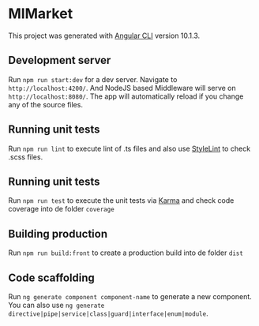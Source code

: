 # MlMarket

This project was generated with [Angular CLI](https://github.com/angular/angular-cli) version 10.1.3.

## Development server

Run `npm run start:dev` for a dev server. Navigate to `http://localhost:4200/`. And NodeJS based  Middleware will serve on `http://localhost:8080/`. The app will automatically reload if you change any of the source files.

## Running unit tests

Run `npm run lint` to execute lint of .ts files and also use [StyleLint](https://stylelint.io/) to check .scss files.

## Running unit tests

Run `npm run test` to execute the unit tests via [Karma](https://karma-runner.github.io) and check code coverage into de folder `coverage`

## Building production

Run `npm run build:front` to create a production build into de folder `dist`

## Code scaffolding

Run `ng generate component component-name` to generate a new component. You can also use `ng generate directive|pipe|service|class|guard|interface|enum|module`.
